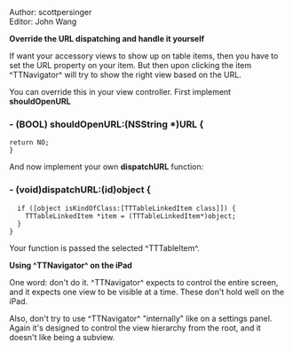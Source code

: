<div class="authors">
  <div class="author">Author: scottpersinger</div>
  <div class="editor">Editor: John Wang</div>
</div>

**Override the URL dispatching and handle it yourself**

If want your accessory views to show up on table items, then you have to set the URL property on your item.
But then upon clicking the item ^TTNavigator^ will try to show the right view based on the URL.

You can override this in your view controller. First implement **shouldOpenURL**

### - (BOOL) shouldOpenURL:(NSString *)URL {
    return NO;
    }

And now implement your own **dispatchURL** function:

### - (void)dispatchURL:(id)object {
      if ([object isKindOfClass:[TTTableLinkedItem class]]) {
        TTTableLinkedItem *item = (TTTableLinkedItem*)object;
      }
    }

Your function is passed the selected ^TTTableItem^.

**Using ^TTNavigator^ on the iPad**

One word: don't do it. ^TTNavigator^ expects to control the entire screen, and it expects one view to be visible
at a time. These don't hold well on the iPad.

Also, don't try to use ^TTNavigator^ "internally" like on a settings panel. Again it's designed to control
the view hierarchy from the root, and it doesn't like being a subview.
